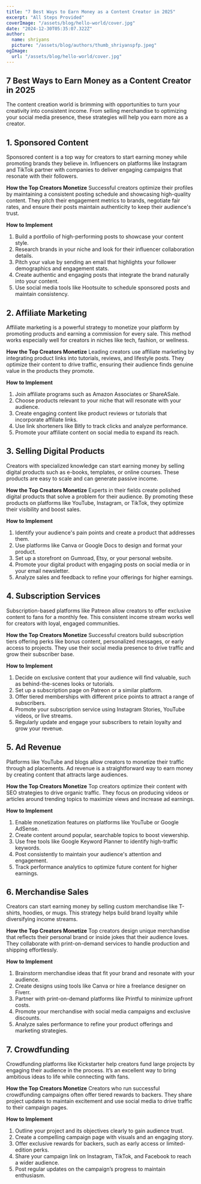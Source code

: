 ```yaml
---
title: "7 Best Ways to Earn Money as a Content Creator in 2025"
excerpt: "All Steps Provided"
coverImage: "/assets/blog/hello-world/cover.jpg"
date: "2024-12-30T05:35:07.322Z"
author:
  name: shriyans
  picture: "/assets/blog/authors/thumb_shriyanspfp.jpeg"
ogImage:
  url: "/assets/blog/hello-world/cover.jpg"
---
```


## **7 Best Ways to Earn Money as a Content Creator in 2025**

The content creation world is brimming with opportunities to turn your creativity into consistent income. From selling merchandise to optimizing your social media presence, these strategies will help you earn more as a creator.

## 1. Sponsored Content

Sponsored content is a top way for creators to start earning money while promoting brands they believe in. Influencers on platforms like Instagram and TikTok partner with companies to deliver engaging campaigns that resonate with their followers.

**How the Top Creators Monetize**
Successful creators optimize their profiles by maintaining a consistent posting schedule and showcasing high-quality content. They pitch their engagement metrics to brands, negotiate fair rates, and ensure their posts maintain authenticity to keep their audience's trust.

**How to Implement**
1. Build a portfolio of high-performing posts to showcase your content style.
2. Research brands in your niche and look for their influencer collaboration details.
3. Pitch your value by sending an email that highlights your follower demographics and engagement stats.
4. Create authentic and engaging posts that integrate the brand naturally into your content.
5. Use social media tools like Hootsuite to schedule sponsored posts and maintain consistency.

## 2. Affiliate Marketing

Affiliate marketing is a powerful strategy to monetize your platform by promoting products and earning a commission for every sale. This method works especially well for creators in niches like tech, fashion, or wellness.

**How the Top Creators Monetize**
Leading creators use affiliate marketing by integrating product links into tutorials, reviews, and lifestyle posts. They optimize their content to drive traffic, ensuring their audience finds genuine value in the products they promote.

**How to Implement**
1. Join affiliate programs such as Amazon Associates or ShareASale.
2. Choose products relevant to your niche that will resonate with your audience.
3. Create engaging content like product reviews or tutorials that incorporate affiliate links.
4. Use link shorteners like Bitly to track clicks and analyze performance.
5. Promote your affiliate content on social media to expand its reach.

## 3. Selling Digital Products

Creators with specialized knowledge can start earning money by selling digital products such as e-books, templates, or online courses. These products are easy to scale and can generate passive income.

**How the Top Creators Monetize**
Experts in their fields create polished digital products that solve a problem for their audience. By promoting these products on platforms like YouTube, Instagram, or TikTok, they optimize their visibility and boost sales.

**How to Implement**
1. Identify your audience's pain points and create a product that addresses them.
2. Use platforms like Canva or Google Docs to design and format your product.
3. Set up a storefront on Gumroad, Etsy, or your personal website.
4. Promote your digital product with engaging posts on social media or in your email newsletter.
5. Analyze sales and feedback to refine your offerings for higher earnings.

## 4. Subscription Services

Subscription-based platforms like Patreon allow creators to offer exclusive content to fans for a monthly fee. This consistent income stream works well for creators with loyal, engaged communities.

**How the Top Creators Monetize**
Successful creators build subscription tiers offering perks like bonus content, personalized messages, or early access to projects. They use their social media presence to drive traffic and grow their subscriber base.

**How to Implement**
1. Decide on exclusive content that your audience will find valuable, such as behind-the-scenes looks or tutorials.
2. Set up a subscription page on Patreon or a similar platform.
3. Offer tiered memberships with different price points to attract a range of subscribers.
4. Promote your subscription service using Instagram Stories, YouTube videos, or live streams.
5. Regularly update and engage your subscribers to retain loyalty and grow your revenue.

## 5. Ad Revenue

Platforms like YouTube and blogs allow creators to monetize their traffic through ad placements. Ad revenue is a straightforward way to earn money by creating content that attracts large audiences.

**How the Top Creators Monetize**
Top creators optimize their content with SEO strategies to drive organic traffic. They focus on producing videos or articles around trending topics to maximize views and increase ad earnings.

**How to Implement**
1. Enable monetization features on platforms like YouTube or Google AdSense.
2. Create content around popular, searchable topics to boost viewership.
3. Use free tools like Google Keyword Planner to identify high-traffic keywords.
4. Post consistently to maintain your audience's attention and engagement.
5. Track performance analytics to optimize future content for higher earnings.

## 6. Merchandise Sales

Creators can start earning money by selling custom merchandise like T-shirts, hoodies, or mugs. This strategy helps build brand loyalty while diversifying income streams.

**How the Top Creators Monetize**
Top creators design unique merchandise that reflects their personal brand or inside jokes that their audience loves. They collaborate with print-on-demand services to handle production and shipping effortlessly.

**How to Implement**
1. Brainstorm merchandise ideas that fit your brand and resonate with your audience.
2. Create designs using tools like Canva or hire a freelance designer on Fiverr.
3. Partner with print-on-demand platforms like Printful to minimize upfront costs.
4. Promote your merchandise with social media campaigns and exclusive discounts.
5. Analyze sales performance to refine your product offerings and marketing strategies.

## 7. Crowdfunding

Crowdfunding platforms like Kickstarter help creators fund large projects by engaging their audience in the process. It’s an excellent way to bring ambitious ideas to life while connecting with fans.

**How the Top Creators Monetize**
Creators who run successful crowdfunding campaigns often offer tiered rewards to backers. They share project updates to maintain excitement and use social media to drive traffic to their campaign pages.

**How to Implement**
1. Outline your project and its objectives clearly to gain audience trust.
2. Create a compelling campaign page with visuals and an engaging story.
3. Offer exclusive rewards for backers, such as early access or limited-edition perks.
4. Share your campaign link on Instagram, TikTok, and Facebook to reach a wider audience.
5. Post regular updates on the campaign’s progress to maintain enthusiasm.


